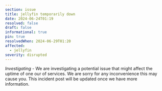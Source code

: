 ```yaml
---
section: issue
title: jellyfin temporarily down
date: 2024-06-24T01:19
resolved: false
draft: false
informational: true
pin: true
resolvedWhen: 2024-06-29T01:20
affected:
  - jellyfin
severity: disrupted
---
```

*Investigating* - We are investigating a potential issue that might affect the uptime of one our of services. We are sorry for any inconvenience this may cause you. This incident post will be updated once we have more information.
